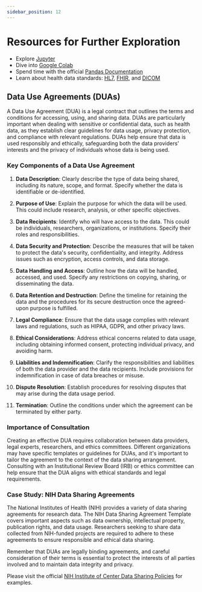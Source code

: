 ```yaml
---
sidebar_position: 12
---
```


# Resources for Further Exploration
- Explore [Jupyter](https://jupyter.org/)
- Dive into [Google Colab](https://colab.research.google.com/)
- Spend time with the official [Pandas Documentation](https://pandas.pydata.org/pandas-docs/stable/)
- Learn about health data standards: [HL7](https://www.hl7.org/implement/standards/), [FHIR](https://www.hl7.org/fhir/), and [DICOM](https://www.dicomstandard.org/)

## Data Use Agreements (DUAs)

A Data Use Agreement (DUA) is a legal contract that outlines the terms and conditions for accessing, using, and sharing data. DUAs are particularly important when dealing with sensitive or confidential data, such as health data, as they establish clear guidelines for data usage, privacy protection, and compliance with relevant regulations. DUAs help ensure that data is used responsibly and ethically, safeguarding both the data providers' interests and the privacy of individuals whose data is being used.

### Key Components of a Data Use Agreement

1. **Data Description**: Clearly describe the type of data being shared, including its nature, scope, and format. Specify whether the data is identifiable or de-identified.

2. **Purpose of Use**: Explain the purpose for which the data will be used. This could include research, analysis, or other specific objectives.

3. **Data Recipients**: Identify who will have access to the data. This could be individuals, researchers, organizations, or institutions. Specify their roles and responsibilities.

4. **Data Security and Protection**: Describe the measures that will be taken to protect the data's security, confidentiality, and integrity. Address issues such as encryption, access controls, and data storage.

5. **Data Handling and Access**: Outline how the data will be handled, accessed, and used. Specify any restrictions on copying, sharing, or disseminating the data.

6. **Data Retention and Destruction**: Define the timeline for retaining the data and the procedures for its secure destruction once the agreed-upon purpose is fulfilled.

7. **Legal Compliance**: Ensure that the data usage complies with relevant laws and regulations, such as HIPAA, GDPR, and other privacy laws.

8. **Ethical Considerations**: Address ethical concerns related to data usage, including obtaining informed consent, protecting individual privacy, and avoiding harm.

9. **Liabilities and Indemnification**: Clarify the responsibilities and liabilities of both the data provider and the data recipients. Include provisions for indemnification in case of data breaches or misuse.

10. **Dispute Resolution**: Establish procedures for resolving disputes that may arise during the data usage period.

11. **Termination**: Outline the conditions under which the agreement can be terminated by either party.

### Importance of Consultation

Creating an effective DUA requires collaboration between data providers, legal experts, researchers, and ethics committees. Different organizations may have specific templates or guidelines for DUAs, and it's important to tailor the agreement to the context of the data sharing arrangement. Consulting with an Institutional Review Board (IRB) or ethics committee can help ensure that the DUA aligns with ethical standards and legal requirements.

### Case Study: NIH Data Sharing Agreements

The National Institutes of Health (NIH) provides a variety of data sharing agreements for research data. The NIH Data Sharing Agreement Template covers important aspects such as data ownership, intellectual property, publication rights, and data usage. Researchers seeking to share data collected from NIH-funded projects are required to adhere to these agreements to ensure responsible and ethical data sharing.

Remember that DUAs are legally binding agreements, and careful consideration of their terms is essential to protect the interests of all parties involved and to maintain data integrity and privacy.

Please visit the official [NIH Institute of Center Data Sharing Policies](https://sharing.nih.gov/other-sharing-policies/nih-institute-and-center-data-sharing-policies) for examples. 
